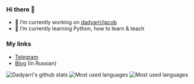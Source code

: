 ### Hi there 👋

- 🔭 I’m currently working on [dadyarri/jacob](https://github.com/dadyarri/jacob)
- 🌱 I’m currently learning Python, how to learn & teach

### My links

- [Telegram](https://t.me/dadyarri)  
- [Blog](https://t.me/dadyarriscorner) (In Russian)

![Dadyarri's github stats](https://github-readme-stats.vercel.app/api?username=dadyarri&count_private=true&show_icons=true&theme=dark&include_all_commits=true)
![Most used languages](https://github-readme-stats.vercel.app/api/top-langs/?username=dadyarri&hide=css,javascript&theme=dark)
![Most used languages](https://github-readme-stats.vercel.app/api/wakatime?username=dadyarri&theme=dark)
